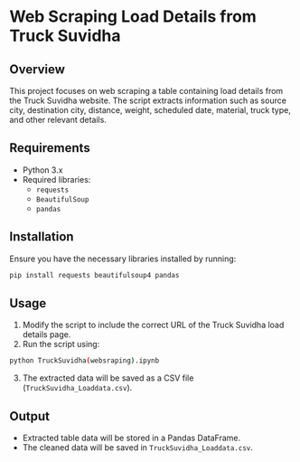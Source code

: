 # Web Scraping Load Details from Truck Suvidha

## Overview

This project focuses on web scraping a table containing load details from the Truck Suvidha website. The script extracts information such as source city, destination city, distance, weight, scheduled date, material, truck type, and other relevant details.

## Requirements

- Python 3.x
- Required libraries:
  - `requests`
  - `BeautifulSoup`
  - `pandas`

## Installation

Ensure you have the necessary libraries installed by running:

```sh
pip install requests beautifulsoup4 pandas
```

## Usage

1. Modify the script to include the correct URL of the Truck Suvidha load details page.
2. Run the script using:

```sh
python TruckSuvidha(websraping).ipynb
```

3. The extracted data will be saved as a CSV file (`TruckSuvidha_Loaddata.csv`).

## Output

- Extracted table data will be stored in a Pandas DataFrame.
- The cleaned data will be saved in `TruckSuvidha_Loaddata.csv`.



